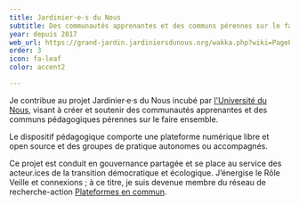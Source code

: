 ```yaml
---
title: Jardinier·e·s du Nous
subtitle: Des communautés apprenantes et des communs pérennes sur le faire ensemble
year: depuis 2017
web_url: https://grand-jardin.jardiniersdunous.org/wakka.php?wiki=PagePrincipale
order: 3
icon: fa-leaf
color: accent2

---
```

Je contribue au projet Jardinier·e·s du Nous incubé par [l'Université du Nous](http://universite-du-nous.org/), visant à créer et soutenir des communautés apprenantes et des communs pédagogiques pérennes sur le faire ensemble. 

Le dispositif pédagogique comporte une plateforme numérique libre et open source et des groupes de pratique autonomes ou accompagnés. 

Ce projet est conduit en gouvernance partagée et se place au service des acteur.ices de la transition démocratique et écologique. J’énergise le Rôle Veille et connexions ; à ce titre, je suis devenue membre du réseau de recherche-action [Plateformes en commun]().
